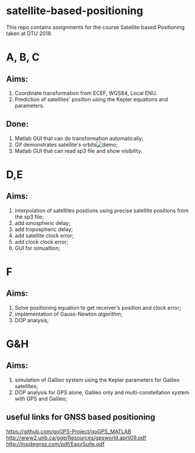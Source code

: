 # satellite-based-positioning

This repo contains assignments for the course Satellite based Positioning taken at DTU 2018.

# A, B, C
## Aims:
1. Coordinate transformation from ECEF, WGS84, Local ENU.
2. Prediction of satellites' position using the Kepler equations and parameters.
## Done:
1. Matlab GUI that can do transformation automatically;
2. Gif demonstrates satellite's orbits![demo](ex2/satellite.gif);
3. Matlab GUI that can read sp3 file and show visibility.

# D,E
## Aims:
1. interpolation of satellites positions using precise satellite positions from the sp3 file;
2. add ionospheric delay;
3. add tropospheric delay;
4. add satellite clock error;
5. add clock clock error;
6. GUI for simualtion;

# F
## Aims:
1. Solve positioning equation to get receiver's position and clock error;
2. implementation of Gauss-Newton algorithm;
3. DOP analysis;

# G&H
## Aims:
1. simulation of Galileo system using the Kepler parameters for Galileo satellites;
2. DOP analysis for GPS alone, Galileo only and multi-constellation system with GPS and Galileo;


## useful links for GNSS based positioning
https://github.com/goGPS-Project/goGPS_MATLAB
http://www2.unb.ca/gge/Resources/gpsworld.april09.pdf
http://insidegnss.com/pdf/EasySuite.pdf

